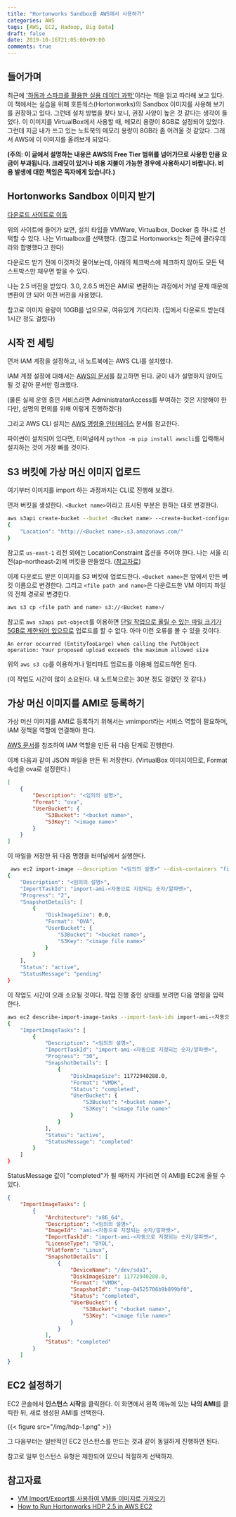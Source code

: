 ```yaml
---
title: "Hortonworks Sandbox를 AWS에서 사용하기"
categories: AWS
tags: [AWS, EC2, Hadoop, Big Data]
draft: false
date: 2019-10-16T21:05:00+09:00
comments: true
---
```


## 들어가며

최근에 ['하둡과 스파크를 활용한 실용 데이터 과학'](http://www.yes24.com/Product/Goods/44307209)이라는 책을 읽고 따라해 보고 있다. 이 책에서는 실습을 위해 호튼웍스(Hortonworks)의 Sandbox 이미지를 사용해 보기를 권장하고 있다. 그런데 설치 방법을 찾다 보니, 권장 사양이 높은 것 같다는 생각이 들었다. 이 이미지를 VirtualBox에서 사용할 때, 메모리 용량이 8GB로 설정되어 있었다. 그런데 지금 내가 쓰고 있는 노트북의 메모리 용량이 8GB라 좀 어려울 것 같았다. 그래서 AWS에 이 이미지를 올려보게 되었다. 

__(주의: 이 글에서 설명하는 내용은 AWS의 Free Tier 범위를 넘어가므로 사용한 만큼 요금이 부과됩니다. 크레딧이 있거나 비용 지불이 가능한 경우에 사용하시기 바랍니다. 비용 발생에 대한 책임은 독자에게 있습니다.)__

## Hortonworks Sandbox 이미지 받기

[다운로드 사이트로 이동](https://www.cloudera.com/downloads/hortonworks-sandbox/hdp.html)

위의 사이트에 들어가 보면, 설치 타입을 VMWare, Virtualbox, Docker 중 하나로 선택할 수 있다. 나는 Virtualbox를 선택했다. (참고로 Hortonworks는 최근에  클라우데라와 합병했다고 한다)

다운로드 받기 전에 이것저것 물어보는데, 아래의 체크박스에 체크하지 않아도 모든 텍스트박스만 채우면 받을 수 있다. 

나는 2.5 버전을 받았다. 3.0, 2.6.5 버전은 AMI로 변환하는 과정에서 커널 문제 때문에 변환이 안 되어 이전 버전을 사용했다. 

참고로 이미지 용량이 10GB를 넘으므로, 여유있게 기다리자. (집에서 다운로드 받는데 1시간 정도 걸렸다)

## 시작 전 세팅

먼저 IAM 계정을 설정하고, 내 노트북에는 AWS CLI를 설치했다.

IAM 계정 설정에 대해서는 [AWS의 문서](https://docs.aws.amazon.com/ko_kr/IAM/latest/UserGuide/getting-started_create-admin-group.html)를 참고하면 된다. 굳이 내가 설명하지 않아도 될 것 같아 문서만 링크했다.

(물론 실제 운영 중인 서비스라면 AdministratorAccess를 부여하는 것은 지양해야 한다만, 설명의 편의를 위해 이렇게 진행하겠다)

그리고 AWS CLI 설치는 [AWS 명령줄 인터페이스](https://aws.amazon.com/ko/cli/) 문서를 참고한다. 

파이썬이 설치되어 있다면, 터미널에서 `python -m pip install awscli`를 입력해서 설치하는 것이 가장 빠를 것이다.

## S3 버킷에 가상 머신 이미지 업로드

여기부터 이미지를 import 하는 과정까지는 CLI로 진행해 보겠다. 

먼저 버킷을 생성한다. `<Bucket name>`이라고 표시된 부분은 원하는 대로 변경한다.

```bash
aws s3api create-bucket --bucket <Bucket name> --create-bucket-configuration LocationConstraint=ap-northeast-2
{
    "Location": "http://<Bucket name>.s3.amazonaws.com/"
}
```

참고로 `us-east-1` 리전 외에는 LocationConstraint 옵션을 주어야 한다. 나는 서울 리전(ap-northeast-2)에 버킷을 만들었다. ([참고자료](https://stackoverflow.com/questions/49174673/aws-s3api-create-bucket-bucket-make-exception))

이제 다운로드 받은 이미지를 S3 버킷에 업로드한다. `<Bucket name>`은 앞에서 만든 버킷 이름으로 변경한다. 그리고 `<file path and name>`은 다운로드한 VM 이미지 파일의 전체 경로로 변경한다.

```bash
aws s3 cp <file path and name> s3://<Bucket name>/
```

참고로 `aws s3api put-object`를 이용하면 [단일 작업으로 올릴 수 있는 파일 크기가 5GB로 제한되어 있으므로](https://docs.aws.amazon.com/ko_kr/AmazonS3/latest/dev/UploadingObjects.html) 업로드를 할 수 없다. 아마 이런 오류를 볼 수 있을 것이다.

`An error occurred (EntityTooLarge) when calling the PutObject operation: Your proposed upload exceeds the maximum allowed size`

위의 `aws s3 cp`를 이용하거나 멀티파트 업로드를 이용해 업로드하면 된다. 

(이 작업도 시간이 많이 소요된다. 내 노트북으로는 30분 정도 걸렸던 것 같다.)

## 가상 머신 이미지를 AMI로 등록하기

가상 머신 이미지를 AMI로 등록하기 위해서는 vmimport라는 서비스 역할이 필요하며, IAM 정책을 역할에 연결해야 한다.

[AWS 문서](https://docs.aws.amazon.com/ko_kr/vm-import/latest/userguide/vmie_prereqs.html#vmimport-role)를 참조하여 IAM 역할을 만든 뒤 다음 단계로 진행한다.

이제 다음과 같이 JSON 파일을 만든 뒤 저장한다. (VirtualBox 이미지이므로, Format 속성을 ova로 설정한다.)

```json
[
    {
        "Description": "<임의의 설명>",
        "Format": "ova",
        "UserBucket": {
            "S3Bucket": "<bucket name>",
            "S3Key": "<image name>"
        }
    }
]
```

이 파일을 저장한 뒤 다음 명령을 터미널에서 실행한다.

```bash
 aws ec2 import-image --description "<임의의 설명>" --disk-containers "file://<작성한 JSON 파일의 위치>"
{
    "Description": "<임의의 설명>",
    "ImportTaskId": "import-ami-<자동으로 지정되는 숫자/알파벳>",
    "Progress": "2",
    "SnapshotDetails": [
        {
            "DiskImageSize": 0.0,
            "Format": "OVA",
            "UserBucket": {
                "S3Bucket": "<bucket name>",
                "S3Key": "<image file name>"
            }
        }
    ],
    "Status": "active",
    "StatusMessage": "pending"
}
```

이 작업도 시간이 오래 소요될 것이다. 작업 진행 중인 상태를 보려면 다음 명령을 입력한다. 

```bash
aws ec2 describe-import-image-tasks --import-task-ids import-ami-<자동으로 지정되는 숫자/알파벳>
{
    "ImportImageTasks": [
        {
            "Description": "<임의의 설명>",
            "ImportTaskId": "import-ami-<자동으로 지정되는 숫자/알파벳>",
            "Progress": "30",
            "SnapshotDetails": [
                {
                    "DiskImageSize": 11772940288.0,
                    "Format": "VMDK",
                    "Status": "completed",
                    "UserBucket": {
                        "S3Bucket": "<bucket name>",
                        "S3Key": "<image file name>"
                    }
                }
            ],
            "Status": "active",
            "StatusMessage": "completed"
        }
    ]
}
```

StatusMessage 값이 "completed"가 될 때까지 기다리면 이 AMI를 EC2에 올릴 수 있다.

```json
{
    "ImportImageTasks": [
        {
            "Architecture": "x86_64",
            "Description": "<임의의 설명>",
            "ImageId": "ami-<자동으로 지정되는 숫자/알파벳>",
            "ImportTaskId": "import-ami-<자동으로 지정되는 숫자/알파벳>",
            "LicenseType": "BYOL",
            "Platform": "Linux",
            "SnapshotDetails": [
                {
                    "DeviceName": "/dev/sda1",
                    "DiskImageSize": 11772940288.0,
                    "Format": "VMDK",
                    "SnapshotId": "snap-04525706b9b899bf0",
                    "Status": "completed",
                    "UserBucket": {
                        "S3Bucket": "<bucket name>",
                        "S3Key": "<image file name>"
                    }
                }
            ],
            "Status": "completed"
        }
    ]
}
```

## EC2 설정하기

EC2 콘솔에서 **인스턴스 시작**을 클릭한다. 이 화면에서 왼쪽 메뉴에 있는 **나의 AMI**를 클릭한 뒤, 새로 생성된 AMI를 선택한다.

{{< figure src="/img/hdp-1.png" >}}

그 다음부터는 일반적인 EC2 인스턴스를 만드는 것과 같이 동일하게 진행하면 된다. 

참고로 일부 인스턴스 유형은 제한되어 있으니 적절하게 선택하자.

## 참고자료

* [VM Import/Export를 사용하여 VM을 이미지로 가져오기](https://docs.aws.amazon.com/ko_kr/vm-import/latest/userguide/vmimport-image-import.html)
* [How to Run Hortonworks HDP 2.5 in AWS EC2](https://ahmadhajjar.me/blog/2018/04/28/how-to-run-hortonworks-hdp-2-5-in-aws-ec2/)